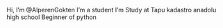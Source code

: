  Hi, I’m @AlperenGokten
I’m a student I’m Study at Tapu kadastro anadolu high school
Beginner of python
